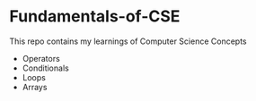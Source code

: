 # Fundamentals-of-CSE
This repo contains my learnings of Computer Science Concepts
- Operators
- Conditionals
- Loops
- Arrays
